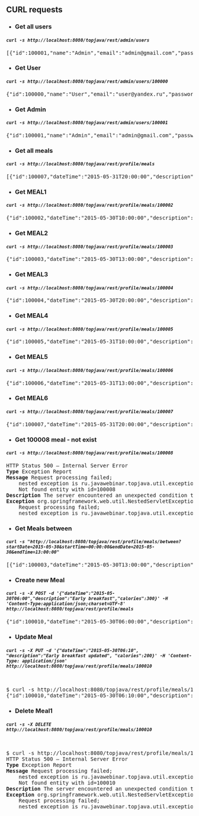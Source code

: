 ## CURL requests

- ### Get all users

#### _`curl -s http://localhost:8080/topjava/rest/admin/users`_

<pre>[{"id":100001,"name":"Admin","email":"admin@gmail.com","password":"admin","enabled":true,"registered":"2019-07-29T12:16:33.858+0000","roles":["ROLE_USER","ROLE_ADMIN"],"caloriesPerDay":2000,"meals":null},{"id":100000,"name":"User","email":"user@yandex.ru","password":"password","enabled":true,"registered":"2019-07-29T12:16:33.858+0000","roles":["ROLE_USER"],"caloriesPerDay":2000,"meals":null}]</pre> 

- ### Get User 

#### _`curl -s http://localhost:8080/topjava/rest/admin/users/100000`_

<pre>{"id":100000,"name":"User","email":"user@yandex.ru","password":"password","enabled":true,"registered":"2019-07-29T12:16:33.858+0000","roles":["ROLE_USER"],"caloriesPerDay":2000,"meals":null}</pre>

- ### Get Admin 

#### _`curl -s http://localhost:8080/topjava/rest/admin/users/100001`_

<pre>{"id":100001,"name":"Admin","email":"admin@gmail.com","password":"admin","enabled":true,"registered":"2019-07-29T12:16:33.858+0000","roles":["ROLE_USER","ROLE_ADMIN"],"caloriesPerDay":2000,"meals":null}</pre>

- ### Get all meals

#### _`curl -s http://localhost:8080/topjava/rest/profile/meals`_

<pre>[{"id":100007,"dateTime":"2015-05-31T20:00:00","description":"Ужин","calories":510,"excess":true},{"id":100006,"dateTime":"2015-05-31T13:00:00","description":"Обед","calories":1000,"excess":true},{"id":100005,"dateTime":"2015-05-31T10:00:00","description":"Завтрак","calories":500,"excess":true},{"id":100004,"dateTime":"2015-05-30T20:00:00","description":"Ужин","calories":500,"excess":false},{"id":100003,"dateTime":"2015-05-30T13:00:00","description":"Обед","calories":1000,"excess":false},{"id":100002,"dateTime":"2015-05-30T10:00:00","description":"Завтрак","calories":500,"excess":false}]</pre>

- ### Get MEAL1

#### _`curl -s http://localhost:8080/topjava/rest/profile/meals/100002`_

<pre>{"id":100002,"dateTime":"2015-05-30T10:00:00","description":"Завтрак","calories":500,"user":null}</pre>

- ### Get MEAL2
#### _`curl -s http://localhost:8080/topjava/rest/profile/meals/100003`_
<pre>{"id":100003,"dateTime":"2015-05-30T13:00:00","description":"Обед","calories":1000,"user":null}</pre>

- ### Get MEAL3
#### _`curl -s http://localhost:8080/topjava/rest/profile/meals/100004`_
<pre>{"id":100004,"dateTime":"2015-05-30T20:00:00","description":"Ужин","calories":500,"user":null}</pre>

- ### Get MEAL4
#### _`curl -s http://localhost:8080/topjava/rest/profile/meals/100005`_
<pre>{"id":100005,"dateTime":"2015-05-31T10:00:00","description":"Завтрак","calories":500,"user":null}</pre>

- ### Get MEAL5
#### _`curl -s http://localhost:8080/topjava/rest/profile/meals/100006`_
<pre>{"id":100006,"dateTime":"2015-05-31T13:00:00","description":"Обед","calories":1000,"user":null}</pre>

- ### Get MEAL6
#### _`curl -s http://localhost:8080/topjava/rest/profile/meals/100007`_
<pre>{"id":100007,"dateTime":"2015-05-31T20:00:00","description":"Ужин","calories":510,"user":null}</pre>

- ### Get 100008 meal - not exist
#### _`curl -s http://localhost:8080/topjava/rest/profile/meals/100008`_
<pre>HTTP Status 500 – Internal Server Error
<b>Type</b> Exception Report
<b>Message</b> Request processing failed; 
    nested exception is ru.javawebinar.topjava.util.exception.NotFoundException: 
    Not found entity with id=100008
<b>Description</b> The server encountered an unexpected condition that prevented it from fulfilling the request.
<b>Exception</b> org.springframework.web.util.NestedServletException: 
    Request processing failed;
    nested exception is ru.javawebinar.topjava.util.exception.NotFoundException: Not found entity with id=100008</pre>

- ### Get Meals between
#### _`curl -s "http://localhost:8080/topjava/rest/profile/meals/between?startDate=2015-05-30&startTime=00:00:00&endDate=2015-05-30&endTime=13:00:00"`_
<pre>[{"id":100003,"dateTime":"2015-05-30T13:00:00","description":"Обед","calories":1000,"excess":false},{"id":100002,"dateTime":"2015-05-30T10:00:00","description":"Завтрак","calories":500,"excess":false}]</pre>

- ### Create new Meal
#### _`curl -s -X POST -d '{"dateTime":"2015-05-30T06:00","description":"Early breakfast","calories":300}' -H 'Content-Type:application/json;charset=UTF-8' http://localhost:8080/topjava/rest/profile/meals`_
<pre>{"id":100010,"dateTime":"2015-05-30T06:00:00","description":"Early breakfast","calories":300,"user":null}</pre>

- ### Update Meal
#### _`curl -s -X PUT -d '{"dateTime":"2015-05-30T06:10", "description":"Early breakfast updated", "calories":200}' -H 'Content-Type: application/json' http://localhost:8080/topjava/rest/profile/meals/100010`_
<pre>       </pre>
<pre>$ curl -s http://localhost:8080/topjava/rest/profile/meals/100010
{"id":100010,"dateTime":"2015-05-30T06:10:00","description":"Early breakfast updated","calories":200,"user":null}</pre>


- ### Delete Meal1
#### _`curl -s -X DELETE http://localhost:8080/topjava/rest/profile/meals/100010`_
<pre>       </pre>
<pre>$ curl -s http://localhost:8080/topjava/rest/profile/meals/100010
HTTP Status 500 – Internal Server Error
<b>Type</b> Exception Report
<b>Message</b> Request processing failed; 
    nested exception is ru.javawebinar.topjava.util.exception.NotFoundException: 
    Not found entity with id=100010
<b>Description</b> The server encountered an unexpected condition that prevented it from fulfilling the request.
<b>Exception</b> org.springframework.web.util.NestedServletException: 
    Request processing failed;
    nested exception is ru.javawebinar.topjava.util.exception.NotFoundException: Not found entity with id=100010</pre>